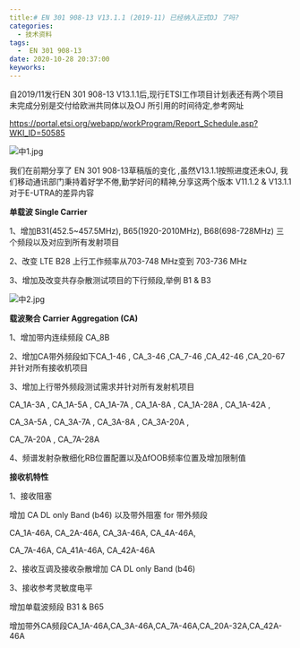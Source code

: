 ```yaml
---
title:# EN 301 908-13 V13.1.1 (2019-11) 已经纳入正式OJ 了吗?
categories:
  - 技术资料
tags:
  -  EN 301 908-13
date: 2020-10-28 20:37:00
keyworks: 
---
```




自2019/11发行EN 301 908-13 V13.1.1后,现行ETSI工作项目计划表还有两个项目未完成分别是交付给欧洲共同体以及OJ 所引用的时间待定,参考网址

https://portal.etsi.org/webapp/workProgram/Report_Schedule.asp?WKI_ID=50585

![中1.jpg](https://xie-jerry.github.io/picture/7.jpg) 

我们在前期分享了 EN 301 908-13草稿版的变化 ,虽然V13.1.1按照进度还未OJ, 我们移动通讯部门秉持着好学不倦,勤学好问的精神,分享这两个版本 V11.1.2 & V13.1.1对于E-UTRA的差异内容

 

**单载波 Single Carrier**

1、增加B31(452.5~457.5MHz), B65(1920-2010MHz), B68(698-728MHz) 三个频段以及对应到所有发射项目

 

2、改变 LTE B28 上行工作频率从703-748 MHz变到 703-736 MHz

 

3、增加及改变共存杂散测试项目的下行频段,举例 B1 & B3

![中2.jpg](https://xie-jerry.github.io/picture/8.jpg) 

 

**载波聚合 Carrier Aggregation (CA)**

1、增加带内连续频段 CA_8B

 

2、增加CA带外频段如下CA_1-46 , CA_3-46 ,CA_7-46 ,CA_42-46 ,CA_20-67并针对所有接收机项目

 

3、增加上行带外频段测试需求并针对所有发射机项目

CA_1A-3A , CA_1A-5A , CA_1A-7A , CA_1A-8A , CA_1A-28A , CA_1A-42A ,

CA_3A-5A , CA_3A-7A , CA_3A-8A , CA_3A-20A ,

CA_7A-20A , CA_7A-28A

 

4、频谱发射杂散细化RB位置配置以及ΔfOOB频率位置及增加限制值

 

**接收机特性**

1、接收阻塞

增加 CA DL only Band (b46) 以及带外阻塞 for 带外频段

CA_1A-46A, CA_2A-46A, CA_3A-46A, CA_4A-46A,

CA_7A-46A, CA_41A-46A, CA_42A-46A

 

2、接收互调及接收杂散增加 CA DL only Band (b46)

 

3、接收参考灵敏度电平

增加单载波频段 B31 & B65  

增加带外CA频段CA_1A-46A,CA_3A-46A,CA_7A-46A,CA_20A-32A,CA_42A-46A

 
